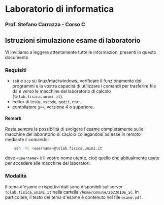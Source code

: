 # Laboratorio di informatica
### Prof. Stefano Carrazza - Corso C


## Istruzioni simulazione esame di laboratorio

Vi invitiamo a leggere attentamente tutte le informazioni presenti in questo documento.

### Requisiti

- `ssh` e `scp` su linux/mac/windows; verificare il funzionamento dei programmi e la vostra capacità di utilizzare i comandi per trasferire file da e verso le macchine del laboratorio di calcolo (`tolab.fisica.unimi.it`).
- editor di testo, `vscode`, `gedit`, ecc.
- compilatore `g++`, versione 4 o superiore.

#### Remark

Resta sempre la possibilità di svolgere l'esame completamente sulle macchine del laboratorio di caclolo collegandosi ad esse in remoto mediante il comando:
```bash
    ssh -YC <username>@tolab.fisica.unimi.it
```
dove `<username>` è il vostro nome utente, cioè quello che abitualmente usate per accedere alle macchine dei laboratori.

### Modalità

Il tema d'esame e rispettivi dati sono disponibili sul server `tolab.fisica.unimi.it` nella cartella `/home/comune/20230106_SC`. In particolare, il testo del tema d'esame è contenuto nel file `esame.pdf`.
